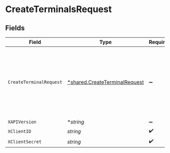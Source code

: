 # CreateTerminalsRequest


## Fields

| Field                                                                                                                                             | Type                                                                                                                                              | Required                                                                                                                                          | Description                                                                                                                                       | Example                                                                                                                                           |
| ------------------------------------------------------------------------------------------------------------------------------------------------- | ------------------------------------------------------------------------------------------------------------------------------------------------- | ------------------------------------------------------------------------------------------------------------------------------------------------- | ------------------------------------------------------------------------------------------------------------------------------------------------- | ------------------------------------------------------------------------------------------------------------------------------------------------- |
| `CreateTerminalRequest`                                                                                                                           | [*shared.CreateTerminalRequest](../../../pkg/models/shared/createterminalrequest.md)                                                              | :heavy_minus_sign:                                                                                                                                | N/A                                                                                                                                               | {<br/>"terminal_id": 1,<br/>"terminal_name": "Jane Doe",<br/>"terminal_phone_no": 9876543210,<br/>"terminal_area": "Bangalore",<br/>"terminal_note": "POS Vertical"<br/>} |
| `XAPIVersion`                                                                                                                                     | **string*                                                                                                                                         | :heavy_minus_sign:                                                                                                                                | N/A                                                                                                                                               |                                                                                                                                                   |
| `XClientID`                                                                                                                                       | *string*                                                                                                                                          | :heavy_check_mark:                                                                                                                                | N/A                                                                                                                                               |                                                                                                                                                   |
| `XClientSecret`                                                                                                                                   | *string*                                                                                                                                          | :heavy_check_mark:                                                                                                                                | N/A                                                                                                                                               |                                                                                                                                                   |
